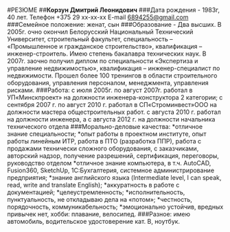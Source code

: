 #РЕЗЮМЕ
##**Корзун Дмитрий Леонидович**
###Дата рождения - 1983г, 40 лет. 
Телефон +375 29  xx-xx-xx               E-mail   6894255@gmail.com
###Семейное положение: женат, сын
###Образование - Два высших. В 2005г. очно окончил Белорусский Национальный Технический Университет, строительный факультет, специальность – «Промышленное и гражданское строительство», квалификация – инженер-строитель. Имею степень бакалавра технических наук. В 2007г. заочно получил диплом по специальности «Экспертиза и управление недвижимостью», квалификация – инженер-специалист по недвижимости. Прошел более 100 тренингов в области строительного оборудования, управления персоналом, менеджмента, управления рисками. 
###Работа:  с июля 2005г. по август 2007г. работал в УП«Минскпроект» на должности инженера-конструктора 2 категории; 
с сентября 2007 г. по август 2010 г. работал в СП«Строминвест»ООО на должности мастера общестроительных работ. 
с августа 2010 г. работал на должности инженера, а с августа 2012 г. на должности начальника технического отдела
###Морально-деловые качества:
*отличное знание специальности;
*опыт работы в проектном институте, опыт работы линейным ИТР, работа в ПТО (разработка ППР), работа с продажами технически сложного оборудования, с заказчиками, авторский надзор, получение разрешений, сертификация, переговоры, руководство отделом
*отличное знание компьютера, в т.ч. AutoCAD, Fusion360, SketchUp, 1C:Бухгалтерия,  системное администрирование предприятия;
*знание английского языка (Intermediate level, I can speak, read, write and translate English);
*аккуратность в работе с документацией;
*целеустремленность;
*исполнительность, пунктуальность, не откладываю дела на «потом»;
*честность, порядочность, коммуникабельность;
*эмоционально устойчив, вредных привычек нет, хобби: плавание, велосипед.
###Разное: имею автомобиль, водительское удостоверение кат. В, ноутбук.